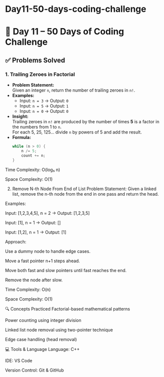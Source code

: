 # Day11-50-days-coding-challenge
# 🚀 Day 11 – 50 Days of Coding Challenge

## ✅ Problems Solved

### 1. Trailing Zeroes in Factorial
- **Problem Statement:**  
  Given an integer `n`, return the number of trailing zeroes in `n!`.
- **Examples:**  
  - Input: `n = 3` → Output: `0`  
  - Input: `n = 5` → Output: `1`  
  - Input: `n = 0` → Output: `0`
- **Insight:**  
  Trailing zeroes in `n!` are produced by the number of times **5** is a factor in the numbers from 1 to `n`.  
  For each 5, 25, 125... divide `n` by powers of 5 and add the result.
- **Formula:**  
  ```cpp
  while (n > 0) {
      n /= 5;
      count += n;
  }
Time Complexity: O(log₅ n)

Space Complexity: O(1)

2. Remove N-th Node From End of List
Problem Statement:
Given a linked list, remove the n-th node from the end in one pass and return the head.

Examples:

Input: [1,2,3,4,5], n = 2 → Output: [1,2,3,5]

Input: [1], n = 1 → Output: []

Input: [1,2], n = 1 → Output: [1]

Approach:

Use a dummy node to handle edge cases.

Move a fast pointer n+1 steps ahead.

Move both fast and slow pointers until fast reaches the end.

Remove the node after slow.

Time Complexity: O(n)

Space Complexity: O(1)

🔍 Concepts Practiced
Factorial-based mathematical patterns

Power counting using integer division

Linked list node removal using two-pointer technique

Edge case handling (head removal)

💻 Tools & Language
Language: C++

IDE: VS Code

Version Control: Git & GitHub

